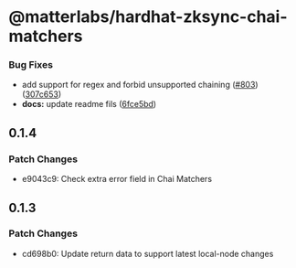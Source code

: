 # @matterlabs/hardhat-zksync-chai-matchers

### Bug Fixes

* add support for regex and forbid unsupported chaining ([#803](https://github.com/matter-labs/hardhat-zksync/issues/803)) ([307c653](https://github.com/matter-labs/hardhat-zksync/commit/307c653256f4828021d7d1d95a2d92222d274b3d))
* **docs:** update readme fils ([6fce5bd](https://github.com/matter-labs/hardhat-zksync/commit/6fce5bdd0ebc7d61519b5cc637f962c1390944ea))

## 0.1.4

### Patch Changes

- e9043c9: Check extra error field in Chai Matchers

## 0.1.3

### Patch Changes

- cd698b0: Update return data to support latest local-node changes
